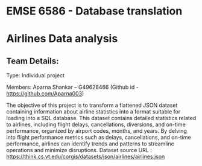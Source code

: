 # EMSE 6586 - Database translation 
# Airlines Data analysis

## Team Details:
Type: Individual project

Members: Aparna Shankar – G49628466 (Github id -https://github.com/Aparna003)

The objective of this project is to transform a flattened JSON dataset containing information about airline statistics into a format suitable for loading into a SQL database. This dataset contains detailed statistics related to airlines, including flight delays, cancellations, diversions, and on-time performance, organized by airport codes, months, and years. By delving into flight performance metrics such as delays, cancellations, and on-time performance, airlines can identify trends and patterns to streamline operations and minimize disruptions.
Dataset source URL :  https://think.cs.vt.edu/corgis/datasets/json/airlines/airlines.json

